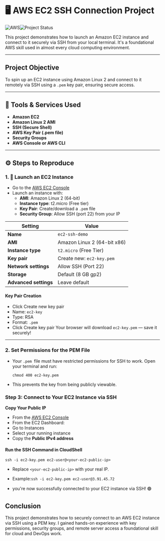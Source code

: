 # 🖥️ AWS EC2 SSH Connection Project
![AWS](https://img.shields.io/badge/Built%20with-AWS-orange?style=flat&logo=amazonaws)![Project Status](https://img.shields.io/badge/status-in--progress-yellow)

This project demonstrates how to launch an Amazon EC2 instance and connect to it securely via SSH from your local terminal. It's a foundational AWS skill used in almost every cloud computing environment.

---

## Project Objective

To spin up an EC2 instance using Amazon Linux 2 and connect to it remotely via SSH using a `.pem` key pair, ensuring secure access.

---

## 🧰 Tools & Services Used

- **Amazon EC2**
- **Amazon Linux 2 AMI**
- **SSH (Secure Shell)**
- **AWS Key Pair (.pem file)**
- **Security Groups**
- **AWS Console or AWS CLI**

---

## ⚙️ Steps to Reproduce

### 1. 🚀 Launch an EC2 Instance

- Go to the [AWS EC2 Console](https://console.aws.amazon.com/ec2)
- Launch an instance with:
  - **AMI**: Amazon Linux 2 (64-bit)
  - **Instance type**: t2.micro (Free tier)
  - **Key Pair**: Create/download a `.pem` file
  - **Security Group**: Allow SSH (port 22) from your IP

| Setting               | Value                       |
| --------------------- | --------------------------- |
| **Name**              | `ec2-ssh-demo`              |
| **AMI**               | Amazon Linux 2 (64-bit x86) |
| **Instance type**     | `t2.micro` (Free Tier)      |
| **Key pair**          | Create new: `ec2-key.pem`   |
| **Network settings**  | Allow SSH (Port 22)         |
| **Storage**           | Default (8 GB gp2)          |
| **Advanced settings** | Leave default               |

#### Key Pair Creation
- Click Create new key pair
- Name: ``ec2-key``
- Type: RSA
- Format: ``.pem``
- Click Create key pair
Your browser will download ``ec2-key.pem`` — save it securely!
---

### 2. Set Permissions for the PEM File

- Your ``.pem ``file must have restricted permissions for SSH to work. Open your terminal and run:
  
   ``chmod 400 ec2-key.pem``

- This prevents the key from being publicly viewable.
  
### Step 3: Connect to Your EC2 Instance via SSH
 **Copy Your Public IP**
- From the [AWS EC2 Console](https://console.aws.amazon.com/ec2)
- From the EC2 Dashboard:
- Go to Instances
- Select your running instance
- Copy the **Public IPv4 address**

#### Run the SSH Command in CloudShell

  ``ssh -i ec2-key.pem ec2-user@<your-ec2-public-ip>``
  
- Replace ``<your-ec2-public-ip>`` with your real IP.
- Example:``ssh -i ec2-key.pem ec2-user@3.91.45.72``

- you're now successfully connected to your EC2 instance via SSH! 🟢

## Conclusion
This project demonstrates how to securely connect to an AWS EC2 instance via SSH using a PEM key. I gained hands-on experience with key permissions, security groups, and remote server access a foundational skill for cloud and DevOps work.

